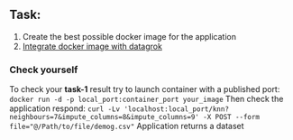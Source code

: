 ## Task:
1. Create the best possible docker image for the application
2. [Integrate docker image with datagrok](https://datagrok.ai/help/develop/how-to/docker_containers)

### Check yourself 
To check your **task-1** result try to launch container with a published port:
`docker run -d -p local_port:container_port your_image`
Then check the application respond:
`curl -Lv 'localhost:local_port/knn?neighbours=7&impute_columns=8&impute_columns=9' -X POST --form file="@/Path/to/file/demog.csv"`
Application returns a dataset